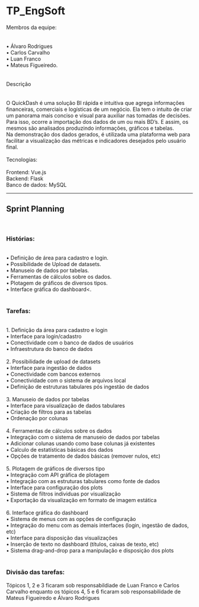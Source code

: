 # TP_EngSoft



Membros da equipe:<br>
<br>
<br>
•	Álvaro Rodrigues<br>
•	Carlos Carvalho<br>
•	Luan Franco<br>
•	Mateus Figueiredo.<br>
<br>
<br>
Descrição<br>
<br>
<br>
O QuickDash é uma solução BI rápida e intuitiva que agrega informações financeiras, comerciais e logísticas de um negócio. Ela tem o intuito de criar um panorama mais conciso e visual para auxiliar nas tomadas de decisões. Para isso, ocorre a importação dos dados de um ou mais BD’s. E assim, os mesmos são analisados produzindo informações, gráficos e tabelas.<br>
Na demonstração dos dados gerados, é utilizada uma plataforma web para facilitar a visualização das métricas e indicadores desejados pelo usuário final.<br>
<br>
Tecnologias:<br>
<br>
Frontend: Vue.js<br>
Backend: Flask<br>
Banco de dados: MySQL<br>

_________________________________________________________________________________________________________________________________________________________________________________
<h2> Sprint Planning </h2>
<br>
<h3> Histórias:</h3>
<br>
•	  Definição de área para cadastro e login.<br>
•	  Possibilidade de Upload de datasets.<br>
•		Manuseio de dados por tabelas.<br>
•		Ferramentas de cálculos sobre os dados.<br>
•		Plotagem de gráficos de diversos tipos.<br>
•		Interface gráfica do dashboard<.<br>
<br>
<h3> Tarefas:</h3>
<br>
1.	Definição da área para cadastro e login<br>
    •	Interface para login/cadastro<br>
    •	Conectividade com o banco de dados de usuários<br>
    •	Infraestrutura do banco de dados<br>
    <br>
2.	Possibilidade de upload de datasets<br>
    •	Interface para ingestão de dados<br>
    •	Conectividade com bancos externos<br>
    •	Conectividade com o sistema de arquivos local<br>
    •	Definição de estruturas tabulares pós ingestão de dados<br>
    <br>
3.	Manuseio de dados por tabelas<br>
    •	Interface para visualização de dados tabulares<br>
    •	Criação de filtros para as tabelas<br>
    •	Ordenação por colunas<br>
    <br>
4.	Ferramentas de cálculos sobre os dados<br>
    •	Integração com o sistema de manuseio de dados por tabelas<br>
    •	Adicionar colunas usando como base colunas já existentes<br>
    •	Calculo de estatísticas básicas dos dados<br>
    •	Opções de tratamento de dados básicas (remover nulos, etc)<br>
    <br>
5.	Plotagem de gráficos de diversos tipo<br>
    •	Integração com API gráfica de plotagem<br>
    •	Integração com as estruturas tabulares como fonte de dados<br>
    •	Interface para configuração dos plots<br>
    •	Sistema de filtros individuas por visualização<br>
    •	Exportação da visualização em formato de imagem estática<br>
    <br>
6.	Interface gráfica do dashboard<br>
    •	Sistema de menus com as opções de configuração<br>
    •	Integração do menu com as demais interfaces (login, ingestão de dados, etc)<br>
    •	Interface para disposição das visualizações<br>
    •	Inserção de texto no dashboard (títulos, caixas de texto, etc)<br>
    •	Sistema drag-and-drop para a manipulação e disposição dos plots<br> 
<br>
<h3>Divisão das tarefas:</h3>
Tópicos 1, 2 e 3 ficaram sob responsabildiade de Luan Franco e Carlos Carvalho enquanto os tópicos 4, 5 e 6 ficaram sob responsabilidade de Mateus Figueiredo e Álvaro Rodrigues<br>
    
